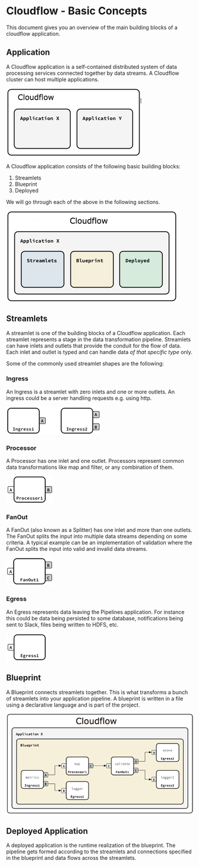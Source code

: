 # Cloudflow - Basic Concepts

This document gives you an overview of the main building blocks of a cloudflow application.

## Application

A Cloudflow application is a self-contained distributed system of data processing services connected together by data streams. A Cloudflow cluster can host multiple applications.

![Application](images/apps-1.png?resize=400,400&classes=center)

A Cloudflow application consists of the following basic building blocks:

1. Streamlets
2. Blueprint
3. Deployed

We will go through each of the above in the following sections.

![Application Building Blocks](images/apps-2.png?raw=true "Application Building Blocks")


## Streamlets

A streamlet is one of the building blocks of a Cloudflow application. Each streamlet represents a stage in the data transformation pipeline. Streamlets can have inlets and outlets that provide the conduit for the flow of data. Each inlet and outlet is typed and can handle data _of that specific type_ only.

Some of the commonly used streamlet shapes are the following:

### Ingress 

An Ingress is a streamlet with zero inlets and one or more outlets. An ingress could be a server handling requests e.g. using http.

![Ingress](images/streamlets-ingress.png?raw=true "Ingress")

### Processor

A Processor has one inlet and one outlet. Processors represent common data transformations like map and filter, or any combination of them.

![Processor](images/streamlets-processor.png?raw=true "Processor")

### FanOut

A FanOut (also known as a Splitter) has one inlet and more than one outlets. The FanOut splits the input into multiple data streams depending on some criteria. A typical example can be an implementation of validation where the FanOut splits the input into valid and invalid data streams.

![Splitter](images/streamlets-fanout.png?raw=true "Splitter")

### Egress

An Egress represents data leaving the Pipelines application. For instance this could be data being persisted to some database, notifications being sent to Slack, files being written to HDFS, etc.

![Egress](images/streamlets-egress.png?raw=true "Egress")

## Blueprint

A Blueprint connects streamlets together. This is what transforms a bunch of streamlets into your application pipeline. A blueprint is written in a file using a declarative language and is part of the project. 

![Egress](images/blueprint.png?raw=true "Egress")

## Deployed Application

A deployed application is the runtime realization of the blueprint. The pipeline gets formed according to the streamlets and connections specified in the blueprint and data flows across the streamlets.

